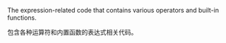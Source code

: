 The expression-related code that contains various operators and built-in functions.

包含各种运算符和内置函数的表达式相关代码。
